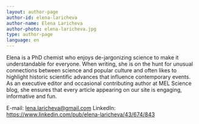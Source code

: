 ```yaml
---
layout: author-page
author-id: elena-laricheva
author-name: Elena Laricheva
author-photo: elena-laricheva.jpg
type: author-page
language: en
---
```

Elena is a PhD chemist who enjoys de-jargonizing science to make it understandable for everyone. When writing, she is on the hunt for unusual connections between science and popular culture and often likes to highlight historic scientific advances that influence contemporary events. As an executive editor and occasional contributing author at MEL Science blog, she ensures that every article appearing on our site is engaging, informative and fun.

E-mail: lena.laricheva@gmail.com
LinkedIn: https://www.linkedin.com/pub/elena-laricheva/43/674/843
